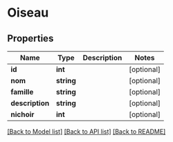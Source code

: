 # Oiseau

## Properties
Name | Type | Description | Notes
------------ | ------------- | ------------- | -------------
**id** | **int** |  | [optional] 
**nom** | **string** |  | [optional] 
**famille** | **string** |  | [optional] 
**description** | **string** |  | [optional] 
**nichoir** | **int** |  | [optional] 

[[Back to Model list]](../README.md#documentation-for-models) [[Back to API list]](../README.md#documentation-for-api-endpoints) [[Back to README]](../README.md)


